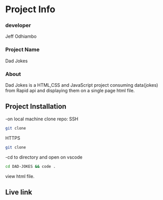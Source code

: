 # Project Info
### developer 
Jeff Odhiambo
### Project Name
Dad Jokes
### About 
Dad Jokes is a HTML,CSS and JavaScript project consuming data(jokes) from Rapid api 
and displaying them on a single page html file.

## Project Installation
-on local machine  clone repo:
SSH
```bash
git clone 
```
HTTPS
```bash
git clone 
```
-cd to directory and open on vscode
```bash
cd DAD-JOKES && code .
```
view html file.

## Live link
